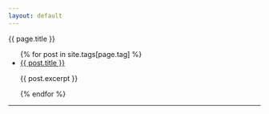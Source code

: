 ```yaml
---
layout: default
---
```


<p>{{ page.title }}</p>

<ul>
{% for post in site.tags[page.tag] %}
  <li><a href="{{ post.url }}">{{ post.title }}</a>
      <p>{{ post.excerpt }}</p>
  </li>
{% endfor %}
</ul>
</div>
<hr>
